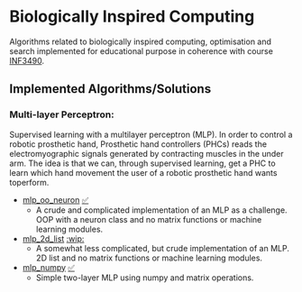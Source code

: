 # Biologically Inspired Computing
Algorithms related to biologically inspired computing, optimisation and search implemented for educational purpose in coherence with course [INF3490](https://www.uio.no/studier/emner/matnat/ifi/INF3490/).

## Implemented Algorithms/Solutions
### Multi-layer Perceptron: 
Supervised learning with a multilayer perceptron (MLP). In order to control a robotic prosthetic hand, Prosthetic hand controllers (PHCs) reads the electromyographic signals generated by contracting muscles in the under arm. 
The idea is that we can, through supervised learning, get a PHC to learn which hand movement the user of a robotic prosthetic hand wants toperform.

* [mlp_oo_neuron](http://www.ovstegard.no/INF3490-Kompendium/#multi-layer-perceptronmpl) [:white_check_mark:](mlp_oo_neuron/)
	* A crude and complicated implementation of an MLP as a challenge. OOP with a neuron class and no matrix functions or machine learning modules.
* [mlp_2d_list](http://www.ovstegard.no/INF3490-Kompendium/#multi-layer-perceptronmpl) [:wip:](mlp_2d_list/)
	* A somewhat less complicated, but crude implementation of an MLP. 2D list and no matrix functions or machine learning modules.
* [mlp_numpy](http://www.ovstegard.no/INF3490-Kompendium/#multi-layer-perceptronmpl) [:white_check_mark:](mlp_numpy/)
	* Simple two-layer MLP using numpy and matrix operations.
